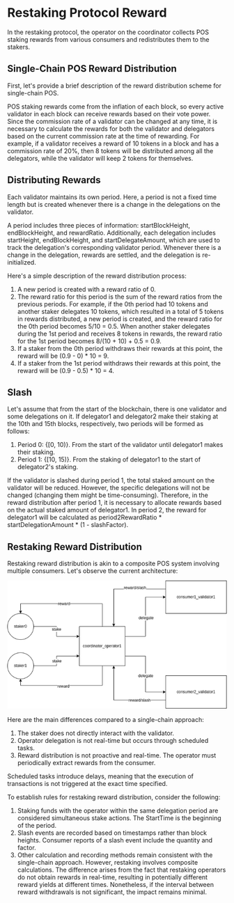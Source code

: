 # Restaking Protocol Reward

In the restaking protocol, the operator on the coordinator collects POS staking rewards from various consumers and redistributes them to the stakers.

## Single-Chain POS Reward Distribution

First, let's provide a brief description of the reward distribution scheme for single-chain POS.

POS staking rewards come from the inflation of each block, so every active validator in each block can receive rewards based on their vote power. Since the commission rate of a validator can be changed at any time, it is necessary to calculate the rewards for both the validator and delegators based on the current commission rate at the time of rewarding. For example, if a validator receives a reward of 10 tokens in a block and has a commission rate of 20%, then 8 tokens will be distributed among all the delegators, while the validator will keep 2 tokens for themselves.

## Distributing Rewards

Each validator maintains its own period. Here, a period is not a fixed time length but is created whenever there is a change in the delegations on the validator.

A period includes three pieces of information: startBlockHeight, endBlockHeight, and rewardRatio. Additionally, each delegation includes startHeight, endBlockHeight, and startDelegateAmount, which are used to track the delegation's corresponding validator period. Whenever there is a change in the delegation, rewards are settled, and the delegation is re-initialized.

Here's a simple description of the reward distribution process:

1. A new period is created with a reward ratio of 0.
2. The reward ratio for this period is the sum of the reward ratios from the previous periods. For example, if the 0th period had 10 tokens and another staker delegates 10 tokens, which resulted in a total of 5 tokens in rewards distributed, a new period is created, and the reward ratio for the 0th period becomes 5/10 = 0.5. When another staker delegates during the 1st period and receives 8 tokens in rewards, the reward ratio for the 1st period becomes 8/(10 + 10) + 0.5 = 0.9.
3. If a staker from the 0th period withdraws their rewards at this point, the reward will be (0.9 - 0) * 10 = 9.
4. If a staker from the 1st period withdraws their rewards at this point, the reward will be (0.9 - 0.5) * 10 = 4.

## Slash

Let's assume that from the start of the blockchain, there is one validator and some delegations on it. If delegator1 and delegator2 make their staking at the 10th and 15th blocks, respectively, two periods will be formed as follows:

1. Period 0: {[0, 10)}. From the start of the validator until delegator1 makes their staking.
2. Period 1: {[10, 15)}. From the staking of delegator1 to the start of delegator2's staking.

If the validator is slashed during period 1, the total staked amount on the validator will be reduced. However, the specific delegations will not be changed (changing them might be time-consuming). Therefore, in the reward distribution after period 1, it is necessary to allocate rewards based on the actual staked amount of delegator1. In period 2, the reward for delegator1 will be calculated as period2RewardRatio * startDelegationAmount * (1 - slashFactor).

## Restaking Reward Distribution

Restaking reward distribution is akin to a composite POS system involving multiple consumers. Let's observe the current architecture:

![Restaking Reward Architecture](../figures/restaking_reward.png)

Here are the main differences compared to a single-chain approach:

1. The staker does not directly interact with the validator.
2. Operator delegation is not real-time but occurs through scheduled tasks.
3. Reward distribution is not proactive and real-time. The operator must periodically extract rewards from the consumer.

Scheduled tasks introduce delays, meaning that the execution of transactions is not triggered at the exact time specified.

To establish rules for restaking reward distribution, consider the following:

1. Staking funds with the operator within the same delegation period are considered simultaneous stake actions. The StartTime is the beginning of the period.
2. Slash events are recorded based on timestamps rather than block heights. Consumer reports of a slash event include the quantity and factor.
3. Other calculation and recording methods remain consistent with the single-chain approach. However, restaking involves composite calculations. The difference arises from the fact that restaking operators do not obtain rewards in real-time, resulting in potentially different reward yields at different times. Nonetheless, if the interval between reward withdrawals is not significant, the impact remains minimal.